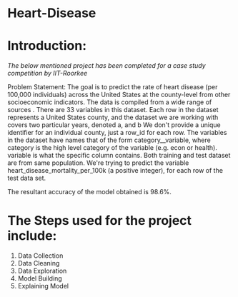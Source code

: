 # Heart-Disease

# Introduction: 

*The below mentioned project has been completed for a case study competition by IIT-Roorkee*

Problem Statement:
The goal is to predict the rate of heart disease (per 100,000 individuals) across the United States at the county-level from other socioeconomic indicators. The data is compiled from a wide range of sources .
There are 33 variables in this dataset. Each row in the dataset represents a United States county, and the dataset we are working with covers two particular years, denoted a, and b We don't provide a unique identifier for an individual county, just a row_id for each row.
The variables in the dataset have names that of the form category__variable, where category is the high level category of the variable (e.g. econ or health). variable is what the specific column contains. Both training and test dataset are from same population. 
We're trying to predict the variable heart_disease_mortality_per_100k (a positive integer), for each row of the test data set.

The resultant accuracy of the model obtained is 98.6%.

# The Steps used for the project include:

1.	Data Collection
2.	Data Cleaning
3.	Data Exploration
4.	Model Building
5.	Explaining Model




